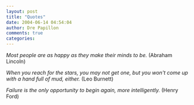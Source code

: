 ```yaml
---
layout: post
title: "Quotes"
date: 2004-06-14 04:54:04
author: Dre Papillon
comments: true
categories: 
---
```



*Most people are as happy as they make their minds to be.*  (Abraham Lincoln) 

*When you reach for the stars, you may not get one, but you won't come up with a hand full of mud, either.*  (Leo Burnett)

*Failure is the only opportunity to begin again, more intelligently.*  (Henry Ford)